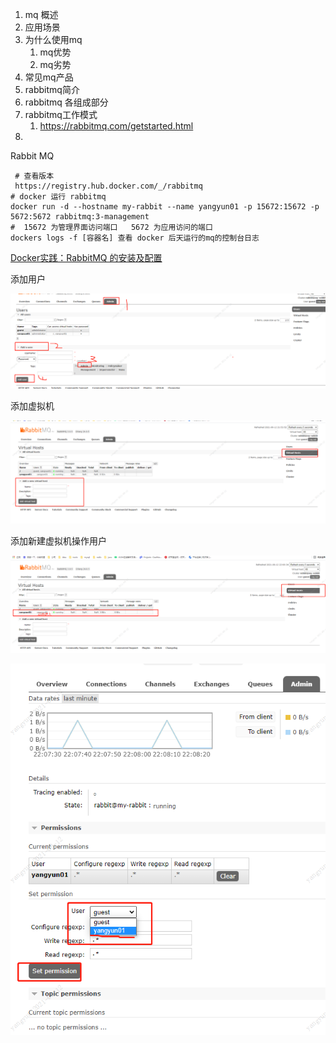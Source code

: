 1. mq 概述
2. 应用场景
3. 为什么使用mq
   1. mq优势
   2. mq劣势
4. 常见mq产品
5. rabbitmq简介
6. rabbitmq 各组成部分
7. rabbitmq工作模式
   1. https://rabbitmq.com/getstarted.html
8. ​







Rabbit MQ

```
 # 查看版本 
 https://registry.hub.docker.com/_/rabbitmq
# docker 运行 rabbitmq
docker run -d --hostname my-rabbit --name yangyun01 -p 15672:15672 -p 5672:5672 rabbitmq:3-management
#  15672 为管理界面访问端口   5672 为应用访问的端口
dockers logs -f [容器名] 查看 docker 后天运行的mq的控制台日志
```

[Docker实践：RabbitMQ 的安装及配置](https://blog.csdn.net/u010647035/article/details/85541708?utm_term=dockerrabbitmq%E6%97%A5%E5%BF%97&utm_medium=distribute.pc_aggpage_search_result.none-task-blog-2~all~sobaiduweb~default-5-85541708&spm=3001.4430)

添加用户

![1631450277(1)](src/main/resources/images/1.jpg)

添加虚拟机

![1631454943(1)](src/main/resources/images/2.jpg)

添加新建虚拟机操作用户

![](src/main/resources/images/3.jpg)

![](src/main/resources/images/4.jpg)





